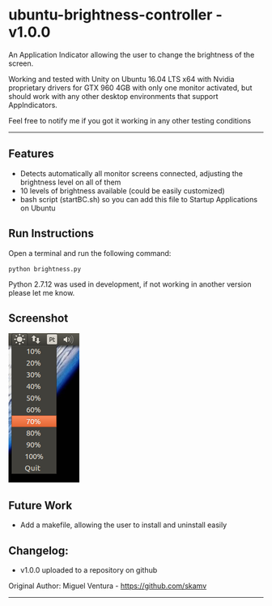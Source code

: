 ubuntu-brightness-controller - v1.0.0
=====================================


An Application Indicator allowing the user to change the brightness of the screen.

Working and tested with Unity on Ubuntu 16.04 LTS x64 with Nvidia proprietary drivers for GTX 960 4GB with only one monitor activated, but should work with any other desktop environments that support AppIndicators.

Feel free to notify me if you got it working in any other testing conditions

----------

 
Features
----------------

 - Detects automatically all monitor screens connected, adjusting the brightness level on all of them
 - 10 levels of brightness available (could be easily customized)
 - bash script (startBC.sh) so you can add this file to Startup Applications on Ubuntu


Run Instructions
----------------
Open a terminal and run the following command:

    python brightness.py

Python 2.7.12 was used in development, if not working in another version please let me know.


Screenshot
----------------

![Screenshot of ubuntu-brightness-controller](/screenshot.png?raw=true)


Future Work
----------------

 - Add a makefile, allowing the user to install and uninstall easily


Changelog:
----------------

 - v1.0.0 uploaded to a repository on github

Original Author: Miguel Ventura - https://github.com/skamv

----------

